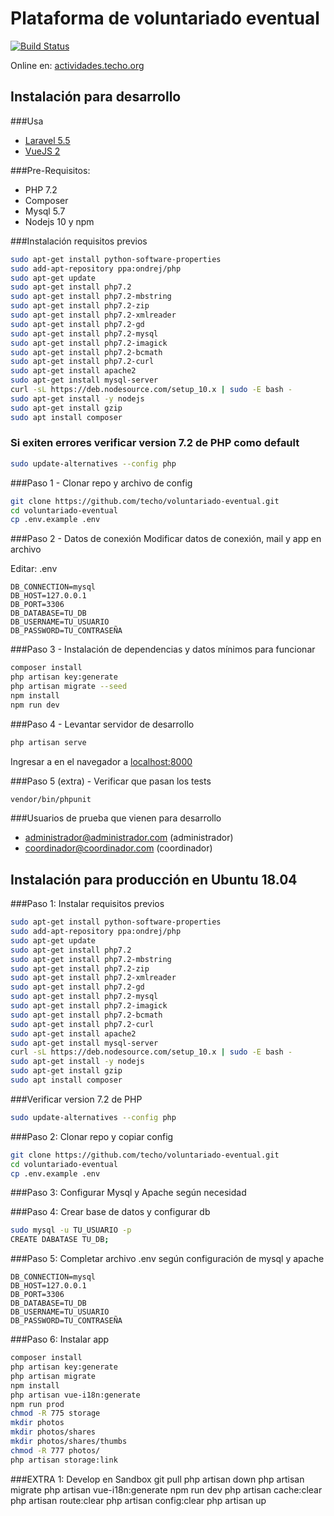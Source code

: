 # Plataforma de voluntariado eventual 
[![Build Status](https://travis-ci.org/techo/voluntariado-eventual.svg?branch=master)](https://travis-ci.org/techo/voluntariado-eventual)

Online en: [actividades.techo.org](https://actividades.techo.org)

## Instalación para desarrollo


###Usa
- [Laravel 5.5](https://laravel.com/docs/5.5)
- [VueJS 2](https://vuejs.org/v2/guide/)

###Pre-Requisitos:
- PHP 7.2
- Composer
- Mysql 5.7
- Nodejs 10 y npm

###Instalación requisitos previos
```bash
sudo apt-get install python-software-properties
sudo add-apt-repository ppa:ondrej/php
sudo apt-get update
sudo apt-get install php7.2
sudo apt-get install php7.2-mbstring
sudo apt-get install php7.2-zip
sudo apt-get install php7.2-xmlreader
sudo apt-get install php7.2-gd
sudo apt-get install php7.2-mysql
sudo apt-get install php7.2-imagick
sudo apt-get install php7.2-bcmath
sudo apt-get install php7.2-curl
sudo apt-get install apache2
sudo apt-get install mysql-server
curl -sL https://deb.nodesource.com/setup_10.x | sudo -E bash -
sudo apt-get install -y nodejs
sudo apt-get install gzip
sudo apt install composer
```

### Si exiten errores verificar version 7.2 de PHP como default
```bash
sudo update-alternatives --config php
```

###Paso 1 - Clonar repo y archivo de config

```bash
git clone https://github.com/techo/voluntariado-eventual.git
cd voluntariado-eventual
cp .env.example .env
```

###Paso 2 - Datos de conexión
Modificar datos de conexión, mail y app en archivo 

Editar: .env

```env
DB_CONNECTION=mysql
DB_HOST=127.0.0.1
DB_PORT=3306
DB_DATABASE=TU_DB
DB_USERNAME=TU_USUARIO
DB_PASSWORD=TU_CONTRASEÑA
```

###Paso 3 - Instalación de dependencias y datos mínimos para funcionar
```bash
composer install
php artisan key:generate
php artisan migrate --seed
npm install
npm run dev
```

###Paso 4 - Levantar servidor de desarrollo

```bash
php artisan serve
```

Ingresar a en el navegador a [localhost:8000](http://localhost:8000)

###Paso 5 (extra) - Verificar que pasan los tests

```bash
vendor/bin/phpunit
```

###Usuarios de prueba que vienen para desarrollo
- administrador@administrador.com (administrador)
- coordinador@coordinador.com (coordinador)

## Instalación para producción en Ubuntu 18.04

###Paso 1: Instalar requisitos previos 
```bash
sudo apt-get install python-software-properties
sudo add-apt-repository ppa:ondrej/php
sudo apt-get update
sudo apt-get install php7.2
sudo apt-get install php7.2-mbstring
sudo apt-get install php7.2-zip
sudo apt-get install php7.2-xmlreader
sudo apt-get install php7.2-gd
sudo apt-get install php7.2-mysql
sudo apt-get install php7.2-imagick
sudo apt-get install php7.2-bcmath
sudo apt-get install php7.2-curl
sudo apt-get install apache2
sudo apt-get install mysql-server
curl -sL https://deb.nodesource.com/setup_10.x | sudo -E bash -
sudo apt-get install -y nodejs
sudo apt-get install gzip
sudo apt install composer
```

###Verificar version 7.2 de PHP
```bash
sudo update-alternatives --config php
```

###Paso 2: Clonar repo y copiar config
```bash
git clone https://github.com/techo/voluntariado-eventual.git
cd voluntariado-eventual
cp .env.example .env
```

###Paso 3: Configurar Mysql y Apache según necesidad

###Paso 4: Crear base de datos y configurar db
```bash
sudo mysql -u TU_USUARIO -p
CREATE DABATASE TU_DB;
```
###Paso 5: Completar archivo .env según configuración de mysql y apache

```env
DB_CONNECTION=mysql
DB_HOST=127.0.0.1
DB_PORT=3306
DB_DATABASE=TU_DB
DB_USERNAME=TU_USUARIO
DB_PASSWORD=TU_CONTRASEÑA
```

###Paso 6: Instalar app

```bash
composer install
php artisan key:generate
php artisan migrate
npm install
php artisan vue-i18n:generate
npm run prod
chmod -R 775 storage
mkdir photos
mkdir photos/shares
mkdir photos/shares/thumbs 
chmod -R 777 photos/  
php artisan storage:link
```


###EXTRA 1: Develop en Sandbox
git pull
php artisan down
php artisan migrate
php artisan vue-i18n:generate
npm run dev
php artisan cache:clear
php artisan route:clear
php artisan config:clear
php artisan up
